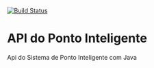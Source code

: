 [![Build Status](https://travis-ci.com/luizot71/ponto-inteligente.svg?branch=master)](https://travis-ci.com/luizot71/ponto-inteligente)
# API do Ponto Inteligente
Api do Sistema de Ponto Inteligente com Java
